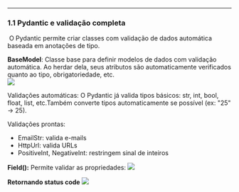   
___
### **1.1 Pydantic e validação completa**

 O Pydantic permite criar classes com validação de dados automática baseada em anotações de tipo.

**BaseModel**: Classe base para definir modelos de dados com validação automática. Ao herdar dela, seus atributos são automaticamente verificados quanto ao tipo, obrigatoriedade, etc.  
![](https://lh7-rt.googleusercontent.com/docsz/AD_4nXe3kLWjpvO57LRpg-VtM4mQLxGogPIUh0bxbLzwzKp86sDPLZhDVu67SKU-PV_YweDW_JqB7CJeb1Dr9U_bn2k84t1SuuV_HvExu2q8cyrJ0vKX16VLnp5fogZUUx4-e56whNIIug?key=jnfZcvbkf1zKPUZCAbeT6ysv)

Validações automáticas: O Pydantic já valida tipos básicos: str, int, bool, float, list, etc.Também converte tipos automaticamente se possível (ex: "25" → 25).

  

Validações prontas: 

- EmailStr: valida e-mails
- HttpUrl: valida URLs
- PositiveInt, NegativeInt: restringem sinal de inteiros

**Field():** Permite validar as propriedades:
![](https://lh7-rt.googleusercontent.com/docsz/AD_4nXehyP_RCVy118OkxWW-z8oC3Jq9ZXcu5NHqsIi2hVOFYeMjuwCLDCI8yX2VpEkBQr5hnFoCpbCmdo9Bl6MqUX8VJcBtm7C0IUH9pLlZTg6NXeGAyxmHXQ4j-bM_tZte5060oond?key=jnfZcvbkf1zKPUZCAbeT6ysv)

**Retornando status code**
![](https://lh7-rt.googleusercontent.com/docsz/AD_4nXeqqBe8RbHYSm4YaEpI7EZCFNdFfB5gc2vFr_nfDCAFEt3vH7SbaU87vKqWvfh5LqpS1xXE8Ki3WcdMREkW7NzteO2qYYlEqwUURIxdXtZMaMwu_y2mOBWDjgPYCz489Jm6y4DHVw?key=jnfZcvbkf1zKPUZCAbeT6ysv)
